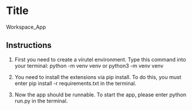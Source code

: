 # Title
Workspace_App
## Instructions

1. First you need to create a virutel environment.
Type this command into your terminal: 
python -m venv venv or python3 -m venv venv

2. You need to install the extensions via pip install.
To do this, you must enter pip install -r requirements.txt in the terminal.

3. Now the app should be runnable.
To start the app, please enter python run.py in the terminal.
